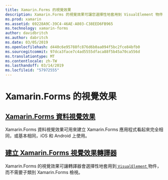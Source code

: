 ```yaml
---
title: Xamarin.Forms 的視覺效果
description: Xamarin.Forms 的視覺效果可讓您選擇性地套用到 VisualElement 物件，而不需要子類別 Xamarin.Forms 檢視的轉譯器。
ms.prod: xamarin
ms.assetid: 69228A9C-39C4-46AE-A803-C38EED6FB965
ms.technology: xamarin-forms
author: davidbritch
ms.author: dabritch
ms.date: 03/05/2019
ms.openlocfilehash: d440c6e95788fc876d6b0aa094f5bc2fce84bfb0
ms.sourcegitcommit: 97dca3face7c4ad5555dfaca88f5b45a70ca556d
ms.translationtype: MT
ms.contentlocale: zh-TW
ms.lasthandoff: 03/14/2019
ms.locfileid: "57972555"
---
```

# <a name="xamarinforms-visual"></a>Xamarin.Forms 的視覺效果

## <a name="xamarinforms-material-visualmaterial-visualmd"></a>[Xamarin.Forms 資料視覺效果](material-visual.md)

Xamarin.Forms 資料視覺效果可用來建立 Xamarin.Forms 應用程式看起來完全相同，或基本相同，iOS 和 Android 上使用。

## <a name="create-a-xamarinforms-visual-renderercreatemd"></a>[建立 Xamarin.Forms 視覺效果轉譯器](create.md)

Xamarin.Forms 的視覺效果可讓轉譯器會選擇性地套用到[ `VisualElement` ](xref:Xamarin.Forms.VisualElement)物件，而不需要子類別 Xamarin.Forms 檢視。

